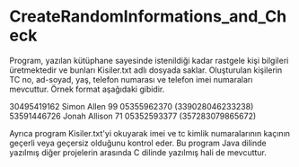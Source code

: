 # CreateRandomInformations_and_Check

Program, yazılan kütüphane sayesinde istenildiği kadar rastgele kişi bilgileri üretmektedir ve bunları Kisiler.txt adlı dosyada saklar. 
Oluşturulan kişilerin TC no, ad-soyad, yaş, telefon numarası ve telefon imei numaraları mevcuttur.
Örnek format aşağıdaki gibidir.

30495419162 Simon Allen 99 05355962370 (339028046233238)
53591446726 Jonah Allison 71 05352593377 (357283079865672)

Ayrıca program Kisiler.txt'yi okuyarak imei ve tc kimlik numaralarının kaçının geçerli veya geçersiz olduğunu kontrol eder.
Bu program Java dilinde yazılmış diğer projelerin arasında C dilinde yazılmış hali de mevcuttur.
